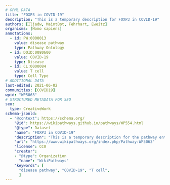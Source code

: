 ```yaml
---
# GPML DATA
title: "FOXP3 in COVID-19"
description: "This is a temporary description for FOXP3 in COVID-19"
authors: [Iljadw, MaintBot, Fehrhart, Eweitz]
organisms: [Homo sapiens]
annotations:
  - id: PW:0000013
    value: disease pathway
    type: Pathway Ontology
  - id: DOID:0080600
    value: COVID-19
    type: Disease
  - id: CL:0000084
    value: T cell
    type: Cell Type
# ADDITIONAL DATA
last-edited: 2021-06-02
communities: [COVID19]
wpid: "WP5063"
# STRUCTURED METADATA FOR SEO
seo:
  type: CreativeWork
schema-jsonld:
  - "@context": https://schema.org/
    "@id": https://wikipathways.github.io/pathways/WP554.html
    "@type": Dataset
    "name": "FOXP3 in COVID-19"
    "description": "This is a temporary description for the pathway entitled: FOXP3 in COVID-19"
    "url": "https://www.wikipathways.org/index.php/Pathway:WP5063"
    "license": CC0
    "creator":
    - "@type": Organization
      "name": "WikiPathways"
    "keywords": [
      "disease pathway", "COVID-19", "T cell",
      ]
---
```

